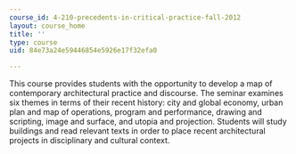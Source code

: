 ```yaml
---
course_id: 4-210-precedents-in-critical-practice-fall-2012
layout: course_home
title: ''
type: course
uid: 84e73a24e59446854e5926e17f32efa0

---
```

This course provides students with the opportunity to develop a map of contemporary architectural practice and discourse. The seminar examines six themes in terms of their recent history: city and global economy, urban plan and map of operations, program and performance, drawing and scripting, image and surface, and utopia and projection. Students will study buildings and read relevant texts in order to place recent architectural projects in disciplinary and cultural context.
